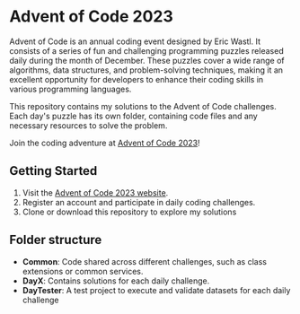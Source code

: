 # Advent of Code 2023

Advent of Code is an annual coding event designed by Eric Wastl. It consists of a series of fun and challenging programming puzzles released daily during the month of December. These puzzles cover a wide range of algorithms, data structures, and problem-solving techniques, making it an excellent opportunity for developers to enhance their coding skills in various programming languages.

This repository contains my solutions to the Advent of Code challenges. Each day's puzzle has its own folder, containing code files and any necessary resources to solve the problem.

Join the coding adventure at [Advent of Code 2023](https://adventofcode.com/2023)!

## Getting Started

1. Visit the [Advent of Code 2023 website](https://adventofcode.com/2023).
2. Register an account and participate in daily coding challenges.
3. Clone or download this repository to explore my solutions

## Folder structure
- **Common**: Code shared across different challenges, such as class extensions or common services.
- **DayX**: Contains solutions for each daily challenge.
- **DayTester**: A test project to execute and validate datasets for each daily challenge
